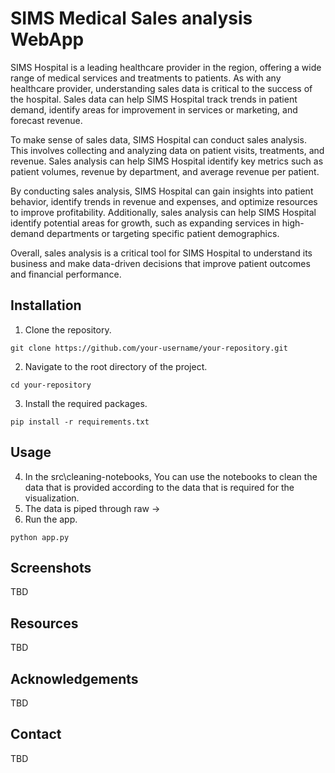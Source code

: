 # SIMS Medical Sales analysis WebApp

SIMS Hospital is a leading healthcare provider in the region, offering a wide range of medical services and treatments to patients. As with any healthcare provider, understanding sales data is critical to the success of the hospital. Sales data can help SIMS Hospital track trends in patient demand, identify areas for improvement in services or marketing, and forecast revenue.

To make sense of sales data, SIMS Hospital can conduct sales analysis. This involves collecting and analyzing data on patient visits, treatments, and revenue. Sales analysis can help SIMS Hospital identify key metrics such as patient volumes, revenue by department, and average revenue per patient.

By conducting sales analysis, SIMS Hospital can gain insights into patient behavior, identify trends in revenue and expenses, and optimize resources to improve profitability. Additionally, sales analysis can help SIMS Hospital identify potential areas for growth, such as expanding services in high-demand departments or targeting specific patient demographics.

Overall, sales analysis is a critical tool for SIMS Hospital to understand its business and make data-driven decisions that improve patient outcomes and financial performance.

## Installation

1. Clone the repository.

`git clone https://github.com/your-username/your-repository.git`

2. Navigate to the root directory of the project.

`cd your-repository`

3. Install the required packages.

`pip install -r requirements.txt`

## Usage

4. In the src\cleaning-notebooks, You can use the notebooks to clean the data that is provided according to the data that is required for the visualization. 
5. The data is piped through raw -> 
4. Run the app.

`python app.py`

## Screenshots

TBD

## Resources

TBD

## Acknowledgements

TBD

## Contact

TBD
